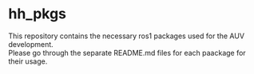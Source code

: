 # hh_pkgs
This repository contains the necessary ros1 packages used for the AUV development.      
Please go through the separate README.md files for each paackage for their usage.
